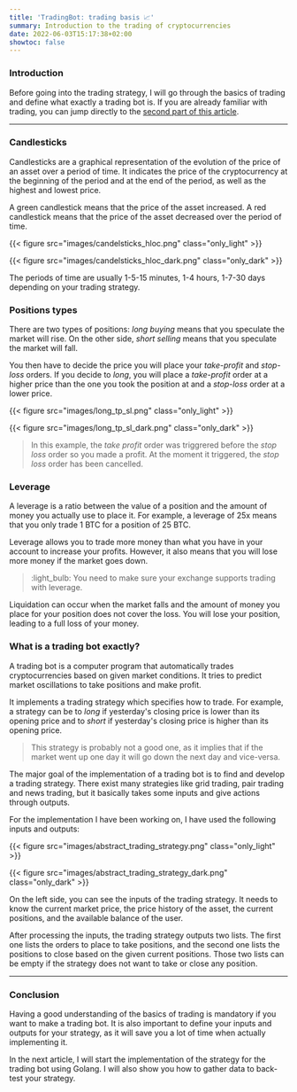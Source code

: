 ```yaml
---
title: 'TradingBot: trading basis 📈'
summary: Introduction to the trading of cryptocurrencies
date: 2022-06-03T15:17:38+02:00
showtoc: false
---
```


### Introduction

Before going into the trading strategy, I will go through the basics of trading
and define what exactly a trading bot is. If you are already familiar with
trading, you can jump directly to the [second part of this
article](#what-is-a-trading-bot-exactly).

---

### Candlesticks

Candlesticks are a graphical representation of the evolution of the price of an
asset over a period of time. It indicates the price of the cryptocurrency at the
beginning of the period and at the end of the period, as well as the highest and
lowest price.

A green candlestick means that the price of the asset increased. A red
candlestick means that the price of the asset decreased over the period of time.

{{< figure src="images/candelsticks_hloc.png" class="only_light" >}}

{{< figure src="images/candelsticks_hloc_dark.png" class="only_dark" >}}

The periods of time are usually 1-5-15 minutes, 1-4 hours, 1-7-30 days depending
on your trading strategy.

### Positions types

There are two types of positions: *long buying* means that you speculate the
market will rise. On the other side, *short selling* means that you speculate
the market will fall.

You then have to decide the price you will place your *take-profit* and
*stop-loss* orders. If you decide to *long*, you will place a *take-profit*
order at a higher price than the one you took the position at and a *stop-loss*
order at a lower price.

{{< figure src="images/long_tp_sl.png" class="only_light" >}}

{{< figure src="images/long_tp_sl_dark.png" class="only_dark" >}}

> In this example, the *take profit* order was triggrered before the *stop loss*
> order so you made a profit. At the moment it triggered, the *stop loss* order
> has been cancelled.

### Leverage

A leverage is a ratio between the value of a position and the amount of money
you actually use to place it. For example, a leverage of 25x means that you only
trade 1 BTC for a position of 25 BTC.

Leverage allows you to trade more money than what you have in your account to
increase your profits. However, it also means that you will lose more money if
the market goes down.

> :light_bulb: You need to make sure your exchange supports trading with
> leverage.

Liquidation can occur when the market falls and the amount of money you place
for your position does not cover the loss. You will lose your position, leading
to a full loss of your money.

### What is a trading bot exactly?

A trading bot is a computer program that automatically trades cryptocurrencies
based on given market conditions. It tries to predict market oscillations to
take positions and make profit.

It implements a trading strategy which specifies how to trade. For example, a
strategy can be to *long* if yesterday's closing price is lower than its opening
price and to *short* if yesterday's closing price is higher than its opening
price.

> This strategy is probably not a good one, as it implies that if the market
> went up one day it will go down the next day and vice-versa.

The major goal of the implementation of a trading bot is to find and develop a
trading strategy. There exist many strategies like grid trading, pair trading
and news trading, but it basically takes some inputs and give actions through
outputs.

For the implementation I have been working on, I have used the following inputs
and outputs:

{{< figure src="images/abstract_trading_strategy.png" class="only_light" >}}

{{< figure src="images/abstract_trading_strategy_dark.png" class="only_dark" >}}

On the left side, you can see the inputs of the trading strategy. It needs to
know the current market price, the price history of the asset, the current
positions, and the available balance of the user.

After processing the inputs, the trading strategy outputs two lists. The first
one lists the orders to place to take positions, and the second one lists the
positions to close based on the given current positions. Those two lists can be
empty if the strategy does not want to take or close any position.

---
### Conclusion

Having a good understanding of the basics of trading is mandatory if you want to
make a trading bot. It is also important to define your inputs and outputs for
your strategy, as it will save you a lot of time when actually implementing it.

In the next article, I will start the implementation of the strategy for the
trading bot using Golang. I will also show you how to gather data to back-test
your strategy.
